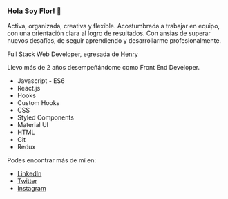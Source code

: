 ### Hola Soy Flor! 👋

Activa, organizada, creativa y flexible. Acostumbrada a trabajar en equipo, con una orientación clara al logro de resultados. Con ansias de superar nuevos desafíos, de seguir aprendiendo y desarrollarme profesionalmente. 

Full Stack Web Developer, egresada de [Henry](https://www.soyhenry.com/)

Llevo más de 2 años desempeñándome como Front End Developer.

* Javascript - ES6
* React.js
* Hooks
* Custom Hooks
* CSS
* Styled Components
* Material UI
* HTML
* Git
* Redux

Podes encontrar más de mí en:
- [LinkedIn](https://www.linkedin.com/in/florencia-ciccione/)
- [Twitter](https://twitter.com/FlorCiccione)
- [Instagram](https://www.instagram.com/florenciaciccione/)

<!--
**florciccione/florciccione** is a ✨ _special_ ✨ repository because its `README.md` (this file) appears on your GitHub profile.

Here are some ideas to get you started:

- 🔭 I’m currently working on ...
- 🌱 I’m currently learning ...
- 👯 I’m looking to collaborate on ...
- 🤔 I’m looking for help with ...
- 💬 Ask me about ...
- 📫 How to reach me: ...
- 😄 Pronouns: ...
- ⚡ Fun fact: ...
-->
